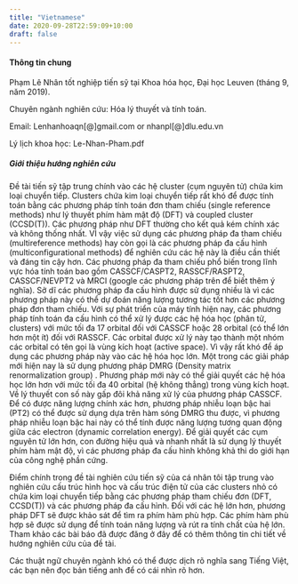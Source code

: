 ```yaml
---
title: "Vietnamese"
date: 2020-09-28T22:59:09+10:00
draft: false
---
```


#### Thông tin chung

Phạm Lê Nhân tốt nghiệp tiến sỹ tại Khoa hóa học, Đại học Leuven (tháng 9, năm 2019).

Chuyên ngành nghiên cứu: Hóa lý thuyết và tính toán.

Email: Lenhanhoaqn[@]gmail.com or nhanpl[@]dlu.edu.vn 

Lý lịch khoa học: Le-Nhan-Pham.pdf 

##### Giới thiệu hướng nghiên cứu

Đề tài tiến sỹ tập trung chính vào các hệ cluster (cụm nguyên tử) chứa kim loại chuyển tiếp. Clusters chứa kim loại chuyển tiếp rất khó để được tính toán bằng các phương pháp tính toán đơn tham chiếu (single reference methods) như lý thuyết phím hàm mật độ (DFT) và coupled cluster (CCSD(T)). Các phương pháp như DFT thường cho kết quả kém chính xác và không thống nhất. VÌ vậy việc sử dụng các phương pháp đa tham chiếu (multireference methods) hay còn gọi là các phương pháp đa cấu hình (multiconfigurational methods) để nghiên cứu các hệ này là điều cần thiết và đáng tin cậy hơn. Các phương pháp đa tham chiếu phổ biến trong lĩnh vực hóa tính toán bao gồm CASSCF/CASPT2, RASSCF/RASPT2, CASSCF/NEVPT2 và MRCI (google các phương pháp trên để biết thêm ý nghĩa). Sở dĩ các phương pháp đa cấu hình được sử dụng nhiều là vì các phương pháp này có thể dự đoán năng lượng tương tác tốt hơn các phương pháp đơn tham chiếu. Với sự phát triển của máy tính hiện nay, các phương pháp tính toán đa cấu hình có thể xử lý được các hệ hóa học (phân tử, clusters) với mức tối đa 17 orbital đối với CASSCF hoặc 28 orbital (có thể lớn hơn một ít) đối với RASSCF. Các orbital được xử lý này tạo thành một nhóm các orbital có tên gọi là vùng kích hoạt (active space). Vì vậy rất khó để áp dụng các phương pháp này vào các hệ hóa học lớn. Một trong các giải pháp mới hiện nay là sử dụng phương pháp DMRG (Density matrix renormalization group) . Phương pháp mới này có thể giải quyết các hệ hóa học lớn hơn với mức tối đa 40 orbital (hệ không thẳng) trong vùng kích hoạt. Về lý thuyết con số này gấp đôi khả năng xử lý của phương pháp CASSCF. Để có được năng lượng chính xác hơn, phương pháp nhiễu loạn bậc hai (PT2) có thể được sử dụng dựa trên hàm sóng DMRG thu được, vì phương pháp nhiễu loạn bậc hai này có thể tính được năng lượng tương quan động giữa các electron (dynamic correlation energy). Để giải quyết các cụm nguyên tử lớn hơn, con đường hiệu quả và nhanh nhất là sử dụng lý thuyết phím hàm mật độ, vì các phương pháp đa cấu hình không khả thi do giới hạn của công nghệ phần cứng.

Điểm chính trong đề tài nghiên cứu tiến sỹ của cá nhân tôi tập trung vào nghiên cứu cấu trúc hình học và cấu trúc điện tử của các clusters nhỏ có chứa kim loại chuyển tiếp bằng các phương pháp tham chiếu đơn (DFT, CCSD(T)) và các phương pháp đa cấu hình. Đối với các hệ lớn hơn, phương pháp DFT sẽ được khảo sát để tìm ra phím hàm phù hợp. Các phím hàm phù hợp sẽ được sử dụng để tính toán năng lượng và rút ra tính chất của hệ lớn. Tham khảo các bài báo đã được đăng ở đây để có thêm thông tin chi tiết về hướng nghiên cứu của đề tài.

Các thuật ngữ chuyên ngành khó có thể được dịch rõ nghĩa sang Tiếng Việt, các bạn nên đọc bản tiếng anh để có cái nhìn rõ hơn.